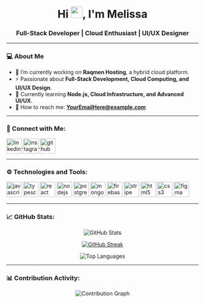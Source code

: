 <h1 align="center">Hi <img src="https://raw.githubusercontent.com/MartinHeinz/MartinHeinz/master/wave.gif" width="30px" height="30px">, I'm Melissa</h1>
<h3 align="center">Full-Stack Developer | Cloud Enthusiast | UI/UX Designer</h3>

---
### 💻 About Me 
- 🚀 I’m currently working on **Raqmen Hosting**, a hybrid cloud platform.  
- ⚡ Passionate about **Full-Stack Development, Cloud Computing, and UI/UX Design**.  
- 🌱 Currently learning **Node.js, Cloud Infrastructure, and Advanced UI/UX**.  
- 📮 How to reach me: **[YourEmailHere@example.com](mailto:YourEmailHere@example.com)**  

---
### 🤝 Connect with Me:
<p align="left">
    <a href="https://www.linkedin.com/in/your-profile" target="_blank">
        <img align="center" src="https://img.icons8.com/color/48/000000/linkedin.png" alt="linkedin" height="40" width="40" />
    </a>
    <a href="https://www.instagram.com/yourprofile" target="_blank">
        <img align="center" src="https://img.icons8.com/fluent/48/000000/instagram-new.png" alt="instagram" height="40" width="40" />
    </a>
    <a href="https://github.com/YourGitHubUsername" target="_blank">
        <img align="center" src="https://img.icons8.com/color/48/000000/github--v1.png" alt="github" height="40" width="40" />
    </a>
</p>

---
### ⚙️ Technologies and Tools:
<p align="left">
    <img src="https://img.icons8.com/color/48/000000/javascript.png" alt="javascript" width="40" height="40"/>
    <img src="https://img.icons8.com/color/48/000000/typescript.png" alt="typescript" width="40" height="40"/>
    <img src="https://img.icons8.com/officel/40/react.png" alt="react" width="40" height="40"/>
    <img src="https://img.icons8.com/color/48/000000/nodejs.png" alt="nodejs" width="40" height="40"/>
    <img src="https://img.icons8.com/color/48/000000/postgreesql.png" alt="postgresql" width="40" height="40"/>
    <img src="https://img.icons8.com/color/48/000000/mongodb.png" alt="mongodb" width="40" height="40"/>
    <img src="https://img.icons8.com/color/48/000000/firebase.png" alt="firebase" width="40" height="40"/>
    <img src="https://img.icons8.com/color/48/000000/stripe.png" alt="stripe" width="40" height="40"/>
    <img src="https://img.icons8.com/color/48/000000/html-5.png" alt="html5" width="40" height="40"/>
    <img src="https://img.icons8.com/color/48/000000/css3.png" alt="css3" width="40" height="40"/>
    <img src="https://img.icons8.com/color/48/000000/figma.png" alt="figma" width="40" height="40"/>
</p>

---
### 📈 GitHub Stats:
<p align="center">
    <img src="https://github-readme-stats.vercel.app/api?username=YourGitHubUsername&show_icons=true&theme=radical&hide_border=true" alt="GitHub Stats" />
</p>
<p align="center">
    <a href="https://git.io/streak-stats">
        <img src="https://streak-stats.demolab.com?user=YourGitHubUsername&theme=radical&hide_border=true" alt="GitHub Streak" />
    </a>
</p>
<p align="center">
    <img src="https://github-readme-stats.vercel.app/api/top-langs/?username=YourGitHubUsername&layout=compact&theme=radical&hide_border=true" alt="Top Languages" />
</p>

---
### 📊 Contribution Activity:
<p align="center">
    <img src="https://github-profile-summary-cards.vercel.app/api/cards/profile-details?username=YourGitHubUsername&theme=radical" alt="Contribution Graph"/>
</p>
